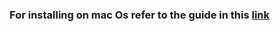 ### For installing on mac Os refer to the guide in this [link](https://flutter.dev/docs/get-started/install/macos)